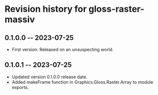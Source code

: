 # Revision history for gloss-raster-massiv

## 0.1.0.0 -- 2023-07-25

* First version. Released on an unsuspecting world.

## 0.1.0.1 -- 2023-07-25

* Updated version 0.1.0.0 release date.
* Added makeFrame function in Graphics.Gloss.Raster.Array to module exports.

